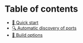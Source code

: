 # Table of contents

* [🚀 Quick start](README.md)
* [🔍 Automatic discovery of ports](automatic-discovery-of-ports.md)
* [🔧 Build options](build-options.md)
